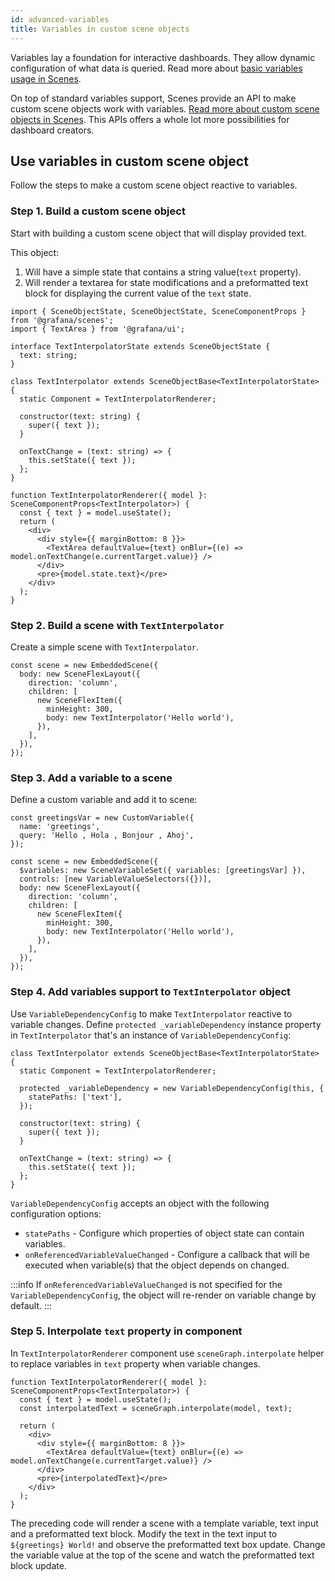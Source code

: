 ```yaml
---
id: advanced-variables
title: Variables in custom scene objects
---
```


Variables lay a foundation for interactive dashboards. They allow dynamic configuration of what data is queried. Read more about [basic variables usage in Scenes](./variables.md).

On top of standard variables support, Scenes provide an API to make custom scene objects work with variables. [Read more about custom scene objects in Scenes](./advanced-custom-scene-objects.md). This APIs offers a whole lot more possibilities for dashboard creators.

## Use variables in custom scene object

Follow the steps to make a custom scene object reactive to variables.

### Step 1. Build a custom scene object

Start with building a custom scene object that will display provided text.

This object:

1. Will have a simple state that contains a string value(`text` property).
2. Will render a textarea for state modifications and a preformatted text block for displaying the current value of the `text` state.

```tsx
import { SceneObjectState, SceneObjectState, SceneComponentProps } from '@grafana/scenes';
import { TextArea } from '@grafana/ui';

interface TextInterpolatorState extends SceneObjectState {
  text: string;
}

class TextInterpolator extends SceneObjectBase<TextInterpolatorState> {
  static Component = TextInterpolatorRenderer;

  constructor(text: string) {
    super({ text });
  }

  onTextChange = (text: string) => {
    this.setState({ text });
  };
}

function TextInterpolatorRenderer({ model }: SceneComponentProps<TextInterpolator>) {
  const { text } = model.useState();
  return (
    <div>
      <div style={{ marginBottom: 8 }}>
        <TextArea defaultValue={text} onBlur={(e) => model.onTextChange(e.currentTarget.value)} />
      </div>
      <pre>{model.state.text}</pre>
    </div>
  );
}
```

### Step 2. Build a scene with `TextInterpolator`

Create a simple scene with `TextInterpolator`.

```tsx
const scene = new EmbeddedScene({
  body: new SceneFlexLayout({
    direction: 'column',
    children: [
      new SceneFlexItem({
        minHeight: 300,
        body: new TextInterpolator('Hello world'),
      }),
    ],
  }),
});
```

### Step 3. Add a variable to a scene

Define a custom variable and add it to scene:

```tsx
const greetingsVar = new CustomVariable({
  name: 'greetings',
  query: 'Hello , Hola , Bonjour , Ahoj',
});

const scene = new EmbeddedScene({
  $variables: new SceneVariableSet({ variables: [greetingsVar] }),
  controls: [new VariableValueSelectors({})],
  body: new SceneFlexLayout({
    direction: 'column',
    children: [
      new SceneFlexItem({
        minHeight: 300,
        body: new TextInterpolator('Hello world'),
      }),
    ],
  }),
});
```

### Step 4. Add variables support to `TextInterpolator` object

Use `VariableDependencyConfig` to make `TextInterpolator` reactive to variable changes. Define `protected _variableDependency` instance property in `TextInterpolator` that's an instance of `VariableDependencyConfig`:

```tsx
class TextInterpolator extends SceneObjectBase<TextInterpolatorState> {
  static Component = TextInterpolatorRenderer;

  protected _variableDependency = new VariableDependencyConfig(this, {
    statePaths: ['text'],
  });

  constructor(text: string) {
    super({ text });
  }

  onTextChange = (text: string) => {
    this.setState({ text });
  };
}
```

`VariableDependencyConfig` accepts an object with the following configuration options:

- `statePaths` - Configure which properties of object state can contain variables.
- `onReferencedVariableValueChanged` - Configure a callback that will be executed when variable(s) that the object depends on changed.

:::info
If `onReferencedVariableValueChanged` is not specified for the `VariableDependencyConfig`, the object will re-render on variable change by default.
:::

### Step 5. Interpolate `text` property in component

In `TextInterpolatorRenderer` component use `sceneGraph.interpolate` helper to replace variables in `text` property when variable changes.

```tsx
function TextInterpolatorRenderer({ model }: SceneComponentProps<TextInterpolator>) {
  const { text } = model.useState();
  const interpolatedText = sceneGraph.interpolate(model, text);

  return (
    <div>
      <div style={{ marginBottom: 8 }}>
        <TextArea defaultValue={text} onBlur={(e) => model.onTextChange(e.currentTarget.value)} />
      </div>
      <pre>{interpolatedText}</pre>
    </div>
  );
}
```

The preceding code will render a scene with a template variable, text input and a preformatted text block. Modify the text in the text input to `${greetings} World!` and observe the preformatted text box update. Change the variable value at the top of the scene and watch the preformatted text block update.
